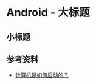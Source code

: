 # Android - 大标题

## 小标题

## 参考资料

- [计算机是如何启动的？](http://www.ruanyifeng.com/blog/2013/02/booting.html)


